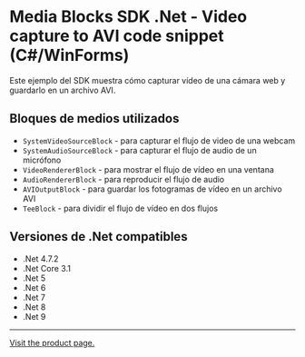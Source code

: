 ﻿# Media Blocks SDK .Net - Video capture to AVI code snippet (C#/WinForms)

Este ejemplo del SDK muestra cómo capturar vídeo de una cámara web y guardarlo en un archivo AVI.

## Bloques de medios utilizados

* `SystemVideoSourceBlock` - para capturar el flujo de video de una webcam
* `SystemAudioSourceBlock` - para capturar el flujo de audio de un micrófono
* `VideoRendererBlock` - para mostrar el flujo de vídeo en una ventana
* `AudioRendererBlock` - para reproducir el flujo de audio
* `AVIOutputBlock` - para guardar los fotogramas de vídeo en un archivo AVI
* `TeeBlock` - para dividir el flujo de vídeo en dos flujos

## Versiones de .Net compatibles

* .Net 4.7.2
* .Net Core 3.1
* .Net 5
* .Net 6
* .Net 7
* .Net 8
* .Net 9

---

[Visit the product page.](https://www.visioforge.com/video-capture-sdk-net)
